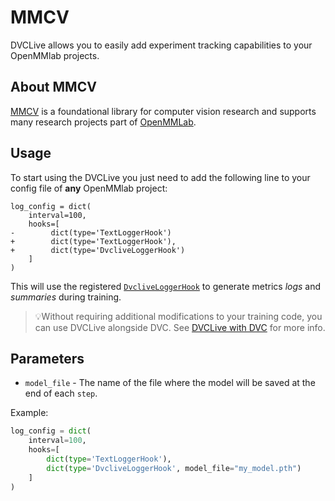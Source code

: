 # MMCV

DVCLive allows you to easily add experiment tracking capabilities to your
OpenMMlab projects.

## About MMCV

[MMCV](https://github.com/open-mmlab/mmcv) is a foundational library for
computer vision research and supports many research projects part of
[OpenMMLab](https://github.com/open-mmlab).

## Usage

To start using the DVCLive you just need to add the following line to your
config file of **any** OpenMMlab project:

```git
log_config = dict(
    interval=100,
    hooks=[
-        dict(type='TextLoggerHook')
+        dict(type='TextLoggerHook'),
+        dict(type='DvcliveLoggerHook')
    ]
)
```

This will use the registered
[`DvcliveLoggerHook`](<(https://github.com/iterative/dvclive/blob/master/dvclive/mmcv.py)>)
to generate metrics _logs_ and _summaries_ during training.

> 💡Without requiring additional modifications to your training code, you can
> use DVCLive alongside DVC. See
> [DVCLive with DVC](/doc/dvclive/user-guide/dvclive-with-dvc) for more info.

## Parameters

- `model_file` - The name of the file where the model will be saved at the end
  of each `step`.

Example:

```python
log_config = dict(
    interval=100,
    hooks=[
        dict(type='TextLoggerHook'),
        dict(type='DvcliveLoggerHook', model_file="my_model.pth")
    ]
)
```
